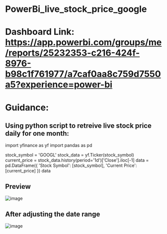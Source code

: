 # PowerBi_live_stock_price_google
# Dashboard Link: https://app.powerbi.com/groups/me/reports/25232353-c216-424f-8976-b98c1f761977/a7caf0aa8c759d7550a5?experience=power-bi
# Guidance: 
## Using python script to retreive live stock price daily for one month: 

import yfinance as yf
import pandas as pd

stock_symbol = 'GOOGL'
stock_data = yf.Ticker(stock_symbol)
current_price = stock_data.history(period='1d')['Close'].iloc[-1]
data = pd.DataFrame({
    'Stock Symbol': [stock_symbol],
    'Current Price': [current_price]
})
data

## Preview
![image](https://github.com/user-attachments/assets/ebeb0d57-e5bf-4466-ab64-dfe5260a0d3b)
## After adjusting the date range
![image](https://github.com/user-attachments/assets/c0e728cd-065a-4edc-a442-46e44c9c76a4)
